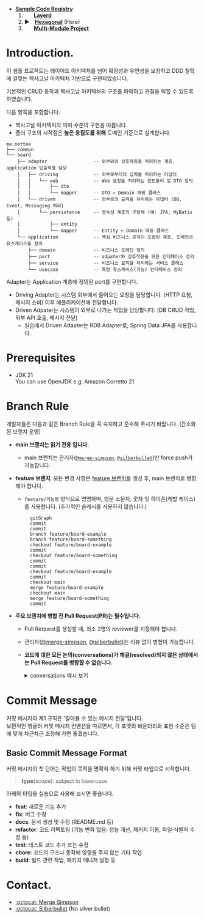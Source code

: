 - [**Sample Code Registry**](https://github.com/nettee-space/backend-sample-code-registry)  
  1. ⠀⠀ [**Layerd**](https://github.com/nettee-space/backend-sample-layered-simple-crud)  
  2. ▶⠀ <ins>**Hexagonal**</ins> (Here)  
  3. ⠀⠀ [**Multi-Module Project**](https://github.com/nettee-space/backend-sample-multi-module)

# Introduction.

이 샘플 프로젝트는 레이어드 아키텍처를 넘어 확장성과 유연성을 보장하고 DDD 철학에 걸맞는 헥사고날 아키텍처 기반으로 구현되었습니다.

기본적인 CRUD 동작과 헥사고날 아키텍처의 구조를 파악하고 관점을 익힐 수 있도록 하였습니다.

다음 항목을 포함합니다.

- 헥사고날 아키텍처의 의미 수준의 구현을 따릅니다.
- 폴더 구조의 시작점은 **높은 응집도를 위해** 도메인 기준으로 설계합니다. 

```
me.nettee
├── common
└── board
    ├── adapter                 -- 외부와의 상호작용을 처리하는 계층, application 입출력을 담당
    │   ├── driving             -- 외부로부터의 입력을 처리하는 어댑터
    │   │   └── web             -- Web 요청을 처리하는 컨트롤러 및 DTO 정의
    │   │       ├── dto
    │   │       └── mapper      -- DTO ↔ Domain 매핑 클래스
    │   └── driven              -- 외부로의 출력을 처리하는 어댑터 (DB, Event, Messaging 처리)
    │       └── persistence     -- 영속성 계층의 구현체 (예: JPA, MyBatis 등)
    │           ├── entity
    │           └── mapper      -- Entity ↔ Domain 매핑 클래스
    └── application             -- 핵심 비즈니스 로직이 포함된 계층, 도메인과 유스케이스를 정의
        ├── domain              -- 비즈니스 도메인 정의
        ├── port                -- adpater와 상호작용을 위한 인터페이스 정의
        ├── service             -- 비즈니스 로직을 처리하는 서비스 클래스
        └── usecase             -- 특정 유스케이스(기능) 인터페이스 정의
```

Adapter는 Application 계층에 정의된 port를 구현합니다.  

- Driving Adapter는 시스템 외부에서 들어오는 요청을 담당합니다. (HTTP 요청, 메시지 소비) 이후 애플리케이션에 전달합니다.
- Driven Adpater는 시스템이 외부로 나가는 작업을 담당합니다. (DB CRUD 작업, 외부 API 호출, 메시지 전달)  
  - 실습에서 Driven Adapter는 RDB Adapter로, Spring Data JPA를 사용합니다.

# Prerequisites

- JDK 21  
  You can use OpenJDK e.g. Amazon Corretto 21

# Branch Rule 

개발자들은 다음과 같은 Branch Rule을 꼭 숙지하고 준수해 주시기 바랍니다. (간소화된 브랜치 운영)

- **main 브랜치는 읽기 전용 입니다.**
  - main 브랜치는 관리자([`@merge-simpson`](https://github.com/merge-simpson), [`@silberbullet`](https://github.com/silberbullet))만 force push가 가능합니다.
- **feature 브랜치**: 모든 변경 사항은 <ins>feature 브랜치</ins>를 생성 후, main 브랜치로 병합해야 합니다.
  - `feature/기능명` 양식으로 명명하며, 영문 소문자, 숫자 및 하이픈(케밥 케이스)를 사용합니다. (추가적인 슬래시를 사용하지 않습니다.)
    
    ```mermaid
      gitGraph
      commit
      commit
      branch feature/board-example
      branch feature/board-something
      checkout feature/board-example
      commit
      checkout feature/board-something
      commit
      commit
      checkout feature/board-example
      commit
      checkout main
      merge feature/board-example
      checkout main
      merge feature/board-something
      commit
    ```
  
- **주요 브랜치에 병합 전 Pull Request(PR)는 필수입니다.**
  - Pull Request를 생성할 때, 최소 2명의 reviewer를 지정해야 합니다.
  - 관리자([@merge-simpson](https://github.com/merge-simpson), [@silberbullet](https://github.com/silberbullet))는 리뷰 없이 병합이 가능합니다.
  - **코드에 대한 모든 논의(conversations)가 해결(resolved)되지 않은 상태에서는 Pull Request를 병합할 수 없습니다.**
    <details>
    <summary>conversations 예시 보기</summary>
    
    1. @silberbullet 님이 pull request 생성 후, reviewer를 @merge-simpson 에게 신청하였습니다.  
    2. @merge-simpson 님은 코드 수정을 위해 comment를 남겼습니다.  
    3. @silberbullet 님은 해당 코드를 수정하여 push 후 @merge-simpson 님이 남긴 comment에 수정사항을 적어 놓았습니다.  
    4. @merge-simpson "Resolve conversation" 버튼을 클릭하여 피드백이 해결되었음을 표시합니다.  
    5. 비로소 @silberbullet 님은 코드 병합이 가능합니다.  
    
    </details>

# Commit Message

커밋 메시지의 제1 규칙은 '알아볼 수 있는 메시지 전달'입니다.  
보편적인 앵귤러 커밋 메시지 컨벤션을 따르면서, 각 포맷의 바운더리와 표현 수준은 팀에 맞게 차근차근 조정해 가면 좋겠습니다.

## Basic Commit Message Format

커밋 메시지의 첫 단어는 작업의 목적을 명확히 하기 위해 커밋 타입으로 시작합니다.  

> **type**(scope): subject in lowercase  

아래의 타입을 실습으로 사용해 보시면 좋습니다.

- **feat**: 새로운 기능 추가
- **fix**: 버그 수정
- **docs**: 문서 생성 및 수정 (README.md 등)
- **refactor**: 코드 리팩토링 (기능 변화 없음: 성능 개선, 패키지 이동, 파일·식별자 수정 등)
- **test**: 테스트 코드 추가 또는 수정
- **chore**: 코드의 구조나 동작에 영향을 주지 않는 기타 작업
- **build**: 빌드 관련 작업, 패키지 매니저 설정 등

# Contact.

- [:octocat: Merge Simpson](https://github.com/merge-simpson)
- [:octocat: Silberbullet](https://github.com/silberbullet) (No silver bullet)
